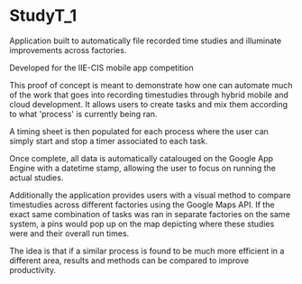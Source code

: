 # StudyT_1


Application built to automatically file recorded time studies and illuminate improvements across factories.

Developed for the IIE-CIS mobile app competition

This proof of concept is meant to demonstrate how one can automate much of the work that goes into recording timestudies through hybrid mobile and cloud development.
It allows users to create tasks and mix them according to what 'process' is currently being ran. 

A timing sheet is then populated for each process where the user can simply start and stop a timer associated to each task.  

Once complete, all data is automatically catalouged on the Google App Engine with a datetime stamp, allowing the user to focus on running the actual studies. 


Additionally the application provides users with a visual method to compare timestudies across different factories using the Google Maps API. If the exact same combination of tasks was ran in separate factories on the same system, a pins would pop up on the map depicting where these studies were and their overall run times. 

The idea is that if a similar process is found to be much more efficient in a different area, results and methods can be compared to improve productivity. 
